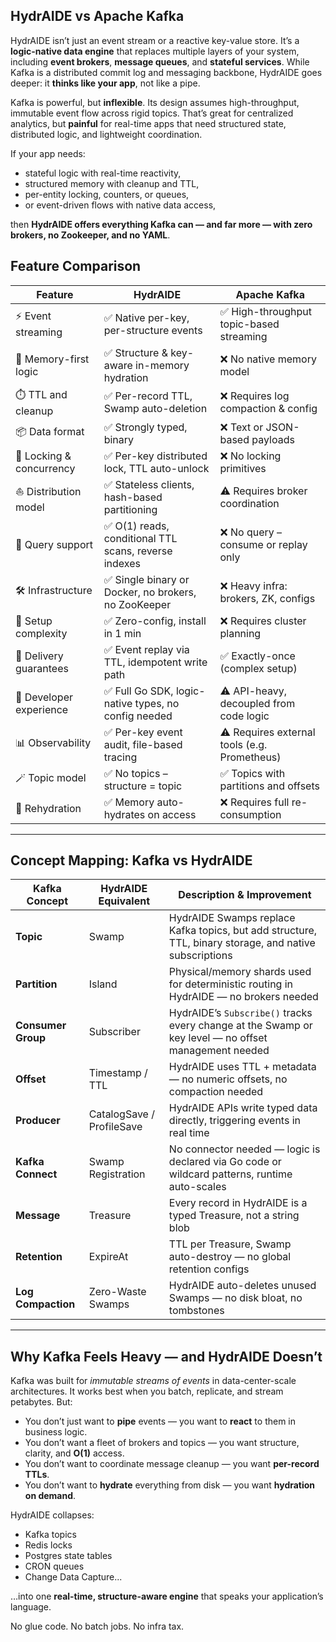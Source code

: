 ## HydrAIDE vs Apache Kafka

HydrAIDE isn’t just an event stream or a reactive key-value store. It’s a **logic-native data engine** that 
replaces multiple layers of your system, including **event brokers**, **message queues**, and **stateful services**. 
While Kafka is a distributed commit log and messaging backbone, HydrAIDE goes deeper: it **thinks like your app**, 
not like a pipe.

Kafka is powerful, but **inflexible**. Its design assumes high-throughput, immutable event flow across rigid topics. 
That’s great for centralized analytics, but **painful** for real-time apps that need structured state, 
distributed logic, and lightweight coordination.

If your app needs:

* stateful logic with real-time reactivity,
* structured memory with cleanup and TTL,
* per-entity locking, counters, or queues,
* or event-driven flows with native data access,

then **HydrAIDE offers everything Kafka can — and far more — with zero brokers, no Zookeeper, and no YAML**.

## Feature Comparison

| Feature                  | HydrAIDE                                             | Apache Kafka                                 |
| ------------------------ |------------------------------------------------------| -------------------------------------------- |
| ⚡ Event streaming        | ✅ Native per-key, per-structure events               | ✅ High-throughput topic-based streaming      |
| 🧠 Memory-first logic    | ✅ Structure & key-aware in-memory hydration          | ❌ No native memory model                     |
| ⏱️ TTL and cleanup       | ✅ Per-record TTL, Swamp auto-deletion                | ❌ Requires log compaction & config           |
| 📦 Data format           | ✅ Strongly typed, binary                             | ❌ Text or JSON-based payloads                |
| 🔐 Locking & concurrency | ✅ Per-key distributed lock, TTL auto-unlock          | ❌ No locking primitives                      |
| ⛵ Distribution model     | ✅ Stateless clients, hash-based partitioning         | ⚠️ Requires broker coordination              |
| 🧬 Query support         | ✅ O(1) reads, conditional TTL scans, reverse indexes | ❌ No query – consume or replay only          |
| 🛠️ Infrastructure       | ✅ Single binary or Docker, no brokers, no ZooKeeper  | ❌ Heavy infra: brokers, ZK, configs          |
| 🧰 Setup complexity      | ✅ Zero-config, install in 1 min                      | ❌ Requires cluster planning                  |
| 🚦 Delivery guarantees   | ✅ Event replay via TTL, idempotent write path        | ✅ Exactly-once (complex setup)               |
| 🧩 Developer experience  | ✅ Full Go SDK, logic-native types, no config needed  | ⚠️ API-heavy, decoupled from code logic      |
| 📊 Observability         | ✅ Per-key event audit, file-based tracing            | ⚠️ Requires external tools (e.g. Prometheus) |
| 🪄 Topic model           | ✅ No topics – structure = topic                      | ✅ Topics with partitions and offsets         |
| 🔄 Rehydration           | ✅ Memory auto-hydrates on access                     | ❌ Requires full re-consumption               |

---

## Concept Mapping: Kafka vs HydrAIDE

| Kafka Concept      | HydrAIDE Equivalent       | Description & Improvement                                                                              |
| ------------------ | ------------------------- | ------------------------------------------------------------------------------------------------------ |
| **Topic**          | Swamp                     | HydrAIDE Swamps replace Kafka topics, but add structure, TTL, binary storage, and native subscriptions |
| **Partition**      | Island                    | Physical/memory shards used for deterministic routing in HydrAIDE — no brokers needed                  |
| **Consumer Group** | Subscriber                | HydrAIDE’s `Subscribe()` tracks every change at the Swamp or key level — no offset management needed   |
| **Offset**         | Timestamp / TTL           | HydrAIDE uses TTL + metadata — no numeric offsets, no compaction needed                                |
| **Producer**       | CatalogSave / ProfileSave | HydrAIDE APIs write typed data directly, triggering events in real time                                |
| **Kafka Connect**  | Swamp Registration        | No connector needed — logic is declared via Go code or wildcard patterns, runtime auto-scales          |
| **Message**        | Treasure                  | Every record in HydrAIDE is a typed Treasure, not a string blob                                        |
| **Retention**      | ExpireAt                  | TTL per Treasure, Swamp auto-destroy — no global retention configs                                     |
| **Log Compaction** | Zero-Waste Swamps         | HydrAIDE auto-deletes unused Swamps — no disk bloat, no tombstones                                     |

---

## Why Kafka Feels Heavy — and HydrAIDE Doesn’t

Kafka was built for *immutable streams of events* in data-center-scale architectures. It works best when you batch, 
replicate, and stream petabytes. But:

* You don’t just want to **pipe** events — you want to **react** to them in business logic.
* You don’t want a fleet of brokers and topics — you want structure, clarity, and **O(1)** access.
* You don’t want to coordinate message cleanup — you want **per-record TTLs**.
* You don’t want to **hydrate** everything from disk — you want **hydration on demand**.

HydrAIDE collapses:

* Kafka topics
* Redis locks
* Postgres state tables
* CRON queues
* Change Data Capture...

…into one **real-time, structure-aware engine** that speaks your application’s language.

No glue code. No batch jobs. No infra tax.
